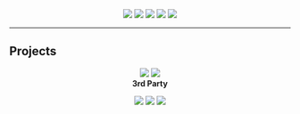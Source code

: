 <center>
<a href="https://rustmotherboard.github.io/"><img src="https://raw.githubusercontent.com/rustMotherboard/rustmotherboard.github.io/master/images/site/website-header.png"></a>
<a href="https://rustmotherboard.github.io/blog"><img src="https://raw.githubusercontent.com/rustMotherboard/rustmotherboard.github.io/master/images/site/website-buttons0001.png"></a>
<a href="https://rustmotherboard.github.io/changelog"><img src="https://raw.githubusercontent.com/rustMotherboard/rustmotherboard.github.io/master/images/site/website-buttons0002.png"></a>
<a href="https://rustmotherboard.github.io/social"><img src="https://raw.githubusercontent.com/rustMotherboard/rustmotherboard.github.io/master/images/site/website-buttons0003.png"></a>
<a href="https://rustmotherboard.github.io/projects"><img src="https://raw.githubusercontent.com/rustMotherboard/rustmotherboard.github.io/master/images/site/website-buttons0004.png"></a>
</center>

---

## Projects

<center>
<a href="https://rustmotherboard.github.io/projects"><img src="https://raw.githubusercontent.com/rustMotherboard/rustmotherboard.github.io/master/images/site/website-buttons0005.png"></a>
<a href="https://rustmotherboard.github.io/projects_3rdparty"><img src="https://raw.githubusercontent.com/rustMotherboard/rustmotherboard.github.io/master/images/site/website-buttons0006.png"></a>
</center>

<center>
<b>3rd Party</b>

<a href="https://rustmotherboard.github.io/projects/stsr"><img src="https://raw.githubusercontent.com/rustMotherboard/rustmotherboard.github.io/master/images/site/website-projectbuttons0004.png"></a>
<a href="https://rustmotherboard.github.io/projects/oso"><img src="https://raw.githubusercontent.com/rustMotherboard/rustmotherboard.github.io/master/images/site/website-projectbuttons0005.png"></a>
<a href="https://rustmotherboard.github.io/projects/tac"><img src="https://raw.githubusercontent.com/rustMotherboard/rustmotherboard.github.io/master/images/site/website-projectbuttons0006.png"></a>
</center>